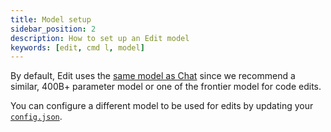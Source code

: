 ```yaml
---
title: Model setup
sidebar_position: 2
description: How to set up an Edit model
keywords: [edit, cmd l, model]
---
```


By default, Edit uses the [same model as Chat](../chat/model-setup.mdx) since we recommend a similar, 400B+ parameter model or one of the frontier model for code edits.

You can configure a different model to be used for edits by updating your [`config.json`](../../customize/config.mdx).
